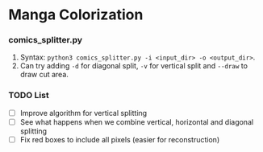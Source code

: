 # Manga Colorization
### comics_splitter.py
1. Syntax: `python3 comics_splitter.py -i <input_dir> -o <output_dir>`.
2. Can try adding `-d` for diagonal split, `-v` for vertical split and `--draw` to draw cut area. 

### TODO List
- [ ] Improve algorithm for vertical splitting
- [ ] See what happens when we combine vertical, horizontal and diagonal splitting
- [ ] Fix red boxes to include all pixels (easier for reconstruction) 
